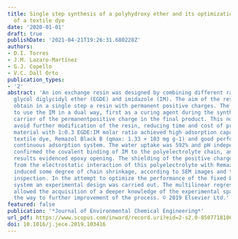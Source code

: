 ```yaml
---
title: Single step synthesis of a polyhydroxy ether and its optimization to adsorption
  of a textile dye
date: '2020-01-01'
draft: true
publishDate: '2021-04-21T19:26:31.680228Z'
authors:
- D.I. Torres
- J.M. Lazaro-Martínez
- G.J. Copello
- V.C. Dall Orto
publication_types:
- '2'
abstract: 'An ion exchange resin was designed by combining different ratios of ethylene
  glycol diglycidyl ether (EGDE) and imidazole (IM). The aim of the research was to
  obtain in a single step a resin with permanent positive charges. The strategy was
  to use the IM in a dual way, first as a curing agent during the synthesis and as
  carrier of the permanentpositive charge in the final product. This novel procedure
  avoid further modification of the resin, reducing time and cost of production. The
  material with 1:0.3 EGDE:IM molar ratio achieved high adsorption capacity for the
  textile dye, Remazol Black B (qmax: 1.33 × 103 mg g-1) and good performance in a
  continuous adsorption system. The water uptake was 592% and pH independent. 1H-NMR
  confirmed the covalent binding of IM to the polyelectrolyte chain, and the FTIR
  results evidenced epoxy opening. The shielding of the positive charge resulting
  from the electrostatic interaction of this polyelectrolyte with Remazol Black B
  induced some degree of chain shrinkage, according to SEM images and to the visual
  inspection. In the attempt to optimize the performance of the fixed bed adsorption
  system an experimental design was carried out. The multilinear regression model
  allowed the acquisition of a deeper knowledge of the experimental space and opening
  the way to further improvement of the process. © 2019 Elsevier Ltd.'
featured: false
publication: '*Journal of Environmental Chemical Engineering*'
url_pdf: https://www.scopus.com/inward/record.uri?eid=2-s2.0-85077181005&doi=10.1016%2fj.jece.2019.103416&partnerID=40&md5=9952b4865de778635f7a18f7fcbedb90
doi: 10.1016/j.jece.2019.103416
---
```


